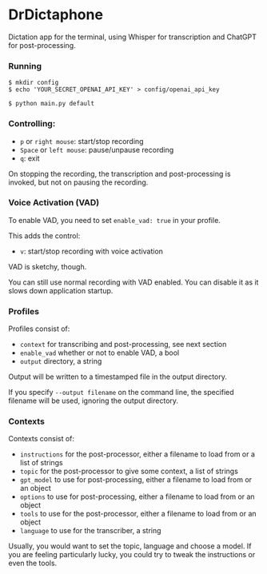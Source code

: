 # DrDictaphone

Dictation app for the terminal, using Whisper for transcription and ChatGPT for post-processing.

### Running

```
$ mkdir config
$ echo 'YOUR_SECRET_OPENAI_API_KEY' > config/openai_api_key
```

```
$ python main.py default
```

### Controlling:

- `p` or `right mouse`: start/stop recording
- `Space` or `left mouse`: pause/unpause recording
- `q`: exit

On stopping the recording, the transcription and post-processing is invoked, but not on pausing the recording.

### Voice Activation (VAD)

To enable VAD, you need to set `enable_vad: true` in your profile.

This adds the control:

- `v`: start/stop recording with voice activation

VAD is sketchy, though.

You can still use normal recording with VAD enabled. You can disable it as it slows down application startup.

### Profiles

Profiles consist of:

- `context` for transcribing and post-processing, see next section
- `enable_vad` whether or not to enable VAD, a bool
- `output` directory, a string

Output will be written to a timestamped file in the output directory.

If you specify `--output filename` on the command line, the specified filename will be used, ignoring the output directory.

### Contexts

Contexts consist of:

- `instructions` for the post-processor, either a filename to load from or a list of strings
- `topic` for the post-processor to give some context, a list of strings
- `gpt_model` to use for post-processing, either a filename to load from or an object
- `options` to use for post-processing, either a filename to load from or an object
- `tools` to use for the post-processor, either a filename to load from or an object
- `language` to use for the transcriber, a string

Usually, you would want to set the topic, language and choose a model. If you are feeling particularly lucky, you could try to tweak the instructions or even the tools.
